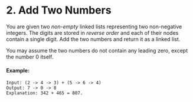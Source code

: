 # 2. Add Two Numbers

You are given two *non-empty* linked lists representing two non-negative integers. The digits are stored in *reverse order* and each of their nodes contain a single digit. Add the two numbers and return it as a linked list.

You may assume the two numbers do not contain any leading zero, except the number 0 itself.

#### Example:
````
Input: (2 -> 4 -> 3) + (5 -> 6 -> 4)
Output: 7 -> 0 -> 8
Explanation: 342 + 465 = 807.
````